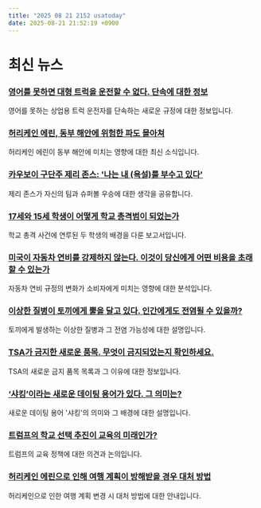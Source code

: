 ```yaml
---
title: "2025 08 21 2152 usatoday"
date: 2025-08-21 21:52:19 +0900
---
```


# 최신 뉴스

### [영어를 못하면 대형 트럭을 운전할 수 없다. 단속에 대한 정보](https://www.usatoday.com/story/news/nation/2025/08/21/trump-crackdown-commercial-truckers-non-english-speakers/85563272007/)
영어를 못하는 상업용 트럭 운전자를 단속하는 새로운 규정에 대한 정보입니다.

### [허리케인 에린, 동부 해안에 위험한 파도 몰아쳐](https://www.usatoday.com/story/news/nation/2025/08/21/hurricane-erin-live-updates-thursday/85751606007/)
허리케인 에린이 동부 해안에 미치는 영향에 대한 최신 소식입니다.

### [카우보이 구단주 제리 존스: '나는 내 (욕설)를 부수고 있다'](https://www.usatoday.com/story/sports/nfl/columnist/bell/2025/08/21/cowboys-jerry-jones-super-bowl-titles/85750299007/)
제리 존스가 자신의 팀과 슈퍼볼 우승에 대한 생각을 공유합니다.

### [17세와 15세 학생이 어떻게 학교 총격범이 되었는가](https://www.usatoday.com/story/news/nation/2025/08/21/adl-report-charts-how-two-students-became-school-shooters/85749902007/)
학교 총격 사건에 연루된 두 학생의 배경을 다룬 보고서입니다.

### [미국이 자동차 연비를 강제하지 않는다. 이것이 당신에게 어떤 비용을 초래할 수 있는가](https://www.usatoday.com/story/money/cars/2025/08/21/fuel-economy-car-truck-lost-savings/85727104007/)
자동차 연비 규정의 변화가 소비자에게 미치는 영향에 대한 분석입니다.

### [이상한 질병이 토끼에게 뿔을 달고 있다. 인간에게도 전염될 수 있을까?](https://www.usatoday.com/story/graphics/2025/08/21/frankenstein-rabbit-virus-explained/85727677007/)
토끼에게 발생하는 이상한 질병과 그 전염 가능성에 대한 설명입니다.

### [TSA가 금지한 새로운 품목. 무엇이 금지되었는지 확인하세요.](https://www.usatoday.com/story/travel/airline-news/2025/08/20/tsa-banned-items-checked-bags-carry-on/85737668007/)
TSA의 새로운 금지 품목 목록과 그 이유에 대한 정보입니다.

### [‘샤킹’이라는 새로운 데이팅 용어가 있다. 그 의미는?](https://www.usatoday.com/story/life/health-wellness/2025/08/21/shrekking-dating-term-relationships-explained/85753076007/)
새로운 데이팅 용어 '샤킹'의 의미와 그 배경에 대한 설명입니다.

### [트럼프의 학교 선택 추진이 교육의 미래인가?](https://www.usatoday.com/story/opinion/columnist/2025/08/21/trump-republicans-school-choice-public-education/85744181007/)
트럼프의 교육 정책에 대한 의견과 논의입니다.

### [허리케인 에린으로 인해 여행 계획이 방해받을 경우 대처 방법](https://www.usatoday.com/story/travel/news/2025/08/20/hurricane-erin-canceled-vacation/85741799007/)
허리케인으로 인한 여행 계획 변경 시 대처 방법에 대한 안내입니다.